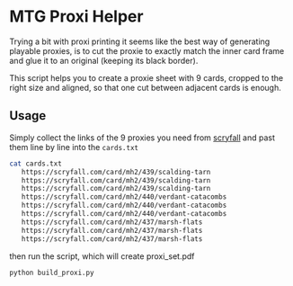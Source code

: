 # MTG Proxi Helper
Trying a bit with proxi printing it seems like the best way of generating playable proxies, is to cut the proxie to exactly match the inner card frame and glue it to an original (keeping its black border).

This script helps you to create a proxie sheet with 9 cards, cropped to the right size and aligned, so that one cut between adjacent cards is enough.

## Usage
Simply collect the links of the 9 proxies you need from [scryfall](https://scryfall.com/) and past them line by line into the `cards.txt`
```bash
cat cards.txt                                                                                                                                                                via v3.10.4
   https://scryfall.com/card/mh2/439/scalding-tarn
   https://scryfall.com/card/mh2/439/scalding-tarn
   https://scryfall.com/card/mh2/439/scalding-tarn
   https://scryfall.com/card/mh2/440/verdant-catacombs
   https://scryfall.com/card/mh2/440/verdant-catacombs
   https://scryfall.com/card/mh2/440/verdant-catacombs
   https://scryfall.com/card/mh2/437/marsh-flats
   https://scryfall.com/card/mh2/437/marsh-flats
   https://scryfall.com/card/mh2/437/marsh-flats
```

then run the script, which will create proxi_set.pdf
```python
python build_proxi.py
```

